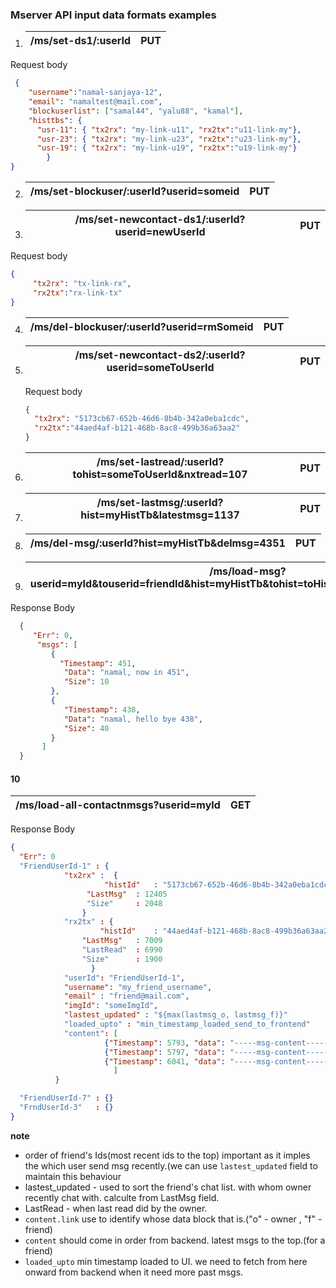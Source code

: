 ### Mserver API input data formats examples
1. | /ms/set-ds1/:userId | PUT |
   | ------------------- | --- |  
Request body
```json
 {
	"username":"namal-sanjaya-12",
	"email": "namaltest@mail.com",
	"blockuserlist": ["samal44", "yalu88", "kamal"],
	"histtbs": { 
      "usr-11": { "tx2rx": "my-link-u11", "rx2tx":"u11-link-my"}, 
      "usr-23": { "tx2rx": "my-link-u23", "rx2tx":"u23-link-my"},
      "usr-19": { "tx2rx": "my-link-u19", "rx2tx":"u19-link-my"}
	    }
}
```
2. | /ms/set-blockuser/:userId?userid=someid | PUT |
   | --------------------------------------- | --- |
 
3. | /ms/set-newcontact-ds1/:userId?userid=newUserId | PUT |
   | ----------------------------------------------- | --- |
   
Request body
```json
{ 
     "tx2rx": "tx-link-rx", 
     "rx2tx":"rx-link-tx"
}
```
4. | /ms/del-blockuser/:userId?userid=rmSomeid | PUT |
   | ----------------------------------------- | --- |
   
5. | /ms/set-newcontact-ds2/:userId?userid=someToUserId | PUT |
   | -------------------------------------------------- | --- |
   
   Request body
   ```json
   { 
	 "tx2rx": "5173cb67-652b-46d6-8b4b-342a0eba1cdc", 
	 "rx2tx":"44aed4af-b121-468b-8ac8-499b36a63aa2"
   }
   ```
 6. | /ms/set-lastread/:userId?tohist=someToUserId&nxtread=107 | PUT |
    | -------------------------------------------------------- | --- |
    
    
 7. | /ms/set-lastmsg/:userId?hist=myHistTb&latestmsg=1137 | PUT |
    | ---------------------------------------------------- | --- |
     
 8. | /ms/del-msg/:userId?hist=myHistTb&delmsg=4351 | PUT |
    | --------------------------------------------- | --- |
    
 9. | /ms/load-msg?userid=myId&touserid=friendId&hist=myHistTb&tohist=toHistTb&start=1025&end=1457 | GET |
    | -------------------------------------------------------------------------------------------- | --- |
    
Response Body
```json
  {
     "Err": 0,
      "msgs": [
         {
           "Timestamp": 451,
            "Data": "namal, now in 451",
            "Size": 10
         },
         {
            "Timestamp": 438,
            "Data": "namal, hello bye 438",
            "Size": 40
         }
       ]
  }
 ```
#### 10 
  | /ms/load-all-contactnmsgs?userid=myId | GET |
  | ------------------------------------- | --- |

Response Body

```json
{  
  "Err": 0
  "FriendUserId-1" : {
  		    "tx2rx" :  {
		    		 "histId"   : "5173cb67-652b-46d6-8b4b-342a0eba1cdc",
				 "LastMsg"  : 12405
 				 "Size"     : 2048
				}
  		    "rx2tx" : { 
		    		"histId"    : "44aed4af-b121-468b-8ac8-499b36a63aa2",
				"LastMsg"   : 7009
				"LastRead"  : 6990
				"Size"      : 1900
			      }
		    "userId": "FriendUserId-1",
		    "username": "my_friend_username",
		    "email" : "friend@mail.com",
		    "imgId": "someImgId",
		    "lastest_updated" : "${max(lastmsg_o, lastmsg_f)}"
		    "loaded_upto" : "min_timestamp_loaded_send_to_frontend"
		    "content": [
		    		 {"Timestamp": 5793, "data": "-----msg-content-----", "Size": 38, "link": "f"},
		    		 {"Timestamp": 5797, "data": "-----msg-content-----", "Size": 45, "link": "f"},
		    		 {"Timestamp": 6041, "data": "-----msg-content-----", "Size": 18, "link": "o"},
		    	       ]
		  }

  "FriendUserId-7" : {}
  "FrndUserId-3"   : {}
}

```
**note**
* order of friend's Ids(most recent ids to the top) important as it imples the which user send msg recently.(we can use `lastest_updated` field to maintain this behaviour
* lastest_updated - used to sort the friend's chat list. with whom owner recently chat with. calculte from LastMsg field.
* LastRead - when last read did by the owner.
* `content.link` use to identify whose data block that is.("o" - owner , "f" - friend)
* `content` should come in order from backend. latest msgs to the top.(for a friend)
* `loaded_upto` min timestamp loaded to UI. we need to fetch from here onward from backend when it need more past msgs.
